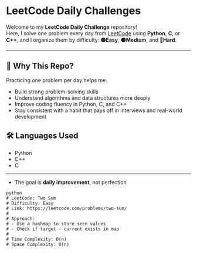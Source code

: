 
#  LeetCode Daily Challenges

Welcome to my **LeetCode Daily Challenge** repository!  
Here, I solve one problem every day from [LeetCode](https://leetcode.com/) using **Python**, **C**, or **C++**, and I organize them by difficulty: **🟢Easy**, **🟠Medium**, and **🔴Hard**.

---

## 🚀 Why This Repo?

Practicing one problem per day helps me:

- Build strong problem-solving skills
- Understand algorithms and data structures more deeply
- Improve coding fluency in Python, C, and C++
- Stay consistent with a habit that pays off in interviews and real-world development


## 🛠 Languages Used

-  Python 
-  C++
-  C

---

- The goal is **daily improvement**, not perfection


```
python
# LeetCode: Two Sum
# Difficulty: Easy
# Link: https://leetcode.com/problems/two-sum/
#
# Approach:
# - Use a hashmap to store seen values
# - Check if target - current exists in map
#
# Time Complexity: O(n)
# Space Complexity: O(n)
